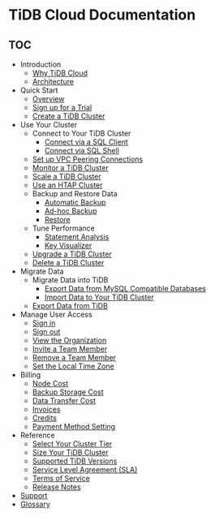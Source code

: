 # TiDB Cloud Documentation

<!-- markdownlint-disable MD007 -->
<!-- markdownlint-disable MD032 -->

## TOC

+ Introduction
  + [Why TiDB Cloud](tidb-cloud-intro.md#why-tidb-cloud)
  + [Architecture](tidb-cloud-intro.md#architecture)
+ Quick Start
  + [Overview](tidb-cloud-quickstart.md#overview)
  + [Sign up for a Trial](tidb-cloud-quickstart.md#sign-up-for-a-trial)
  + [Create a TiDB Cluster](create-tidb-cluster.md)
+ Use Your Cluster
  + Connect to Your TiDB Cluster
    + [Connect via a SQL Client](connect-to-tidb-cluster.md#connect-via-a-sql-client)
    + [Connect via SQL Shell](connect-to-tidb-cluster.md#connect-via-sql-shell)
  + [Set up VPC Peering Connections](set-up-vpc-peering-connections.md)
  + [Monitor a TiDB Cluster](monitor-tidb-cluster.md)
  + [Scale a TiDB Cluster](scale-tidb-cluter.md)
  + [Use an HTAP Cluster](use-htap-cluster.md)
  + Backup and Restore Data
    + [Automatic Backup](backup-and-restore.md#automatic-backup)
    + [Ad-hoc Backup](backup-and-restore.md#ad-hoc-backup)
    + [Restore](backup-and-restore.md#restore)
  + Tune Performance
    + [Statement Analysis](tune-performance.md#statement-analysis)
    + [Key Visualizer](tune-performance.md#key-visualizer)
  + [Upgrade a TiDB Cluster](upgrade-tidb-cluster.md)
  + [Delete a TiDB Cluster](delete-tidb-cluster.md)
+ Migrate Data
  + Migrate Data into TiDB
    + [Export Data from MySQL Compatible Databases](migrate-data-into-tidb.md#step-1-export-data-from-mysql-compatible-databases)
    + [Import Data to Your TiDB Cluster](migrate-data-into-tidb.md#step-2-import-data-to-your-tidb-cluster)
  + [Export Data from TiDB](export-data-from-tidb-cloud.md)
+ Manage User Access
  + [Sign in](manage-user-access.md)
  + [Sign out](manage-user-access.md#sign-out)
  + [View the Organization](manage-user-access.md#view-the-organization)
  + [Invite a Team Member](manage-user-access.md#invite-a-team-member)
  + [Remove a Team Member](manage-user-access.md#remove-a-team-member)
  + [Set the Local Time Zone](manage-user-access.md#set-the-local-time-zone)
+ Billing
  + [Node Cost](tidb-cloud-billing.md#node-cost)
  + [Backup Storage Cost](tidb-cloud-billing.md#backup-storage-cost)
  + [Data Transfer Cost](tidb-cloud-billing.md#data-transfer-cost)
  + [Invoices](tidb-cloud-billing.md#invoices)
  + [Credits](tidb-cloud-billing.md#credits)
  + [Payment Method Setting](tidb-cloud-billing.md#payment-method-setting)
+ Reference
  + [Select Your Cluster Tier](select-cluster-tier.md)
  + [Size Your TiDB Cluster](size-your-cluster.md)
  + [Supported TiDB Versions](supported-tidb-versions.md)
  + [Service Level Agreement (SLA)](service-level-agreement.md)
  + [Terms of Service](terms-of-service.md)
  + [Release Notes](release-notes.md)
+ [Support](tidb-cloud-support.md)
+ [Glossary](glossary.md)
